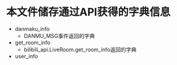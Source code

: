 # 本文件储存通过API获得的字典信息

* danmaku_info
  * DANMU_MSG事件返回的字典
* get_room_info
  * bilibili_api.LiveRoom.get_room_info返回的字典
* user_info
